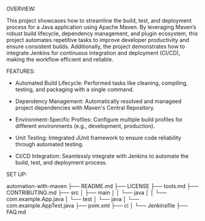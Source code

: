 OVERVIEW: 

This project showcases how to streamline the build, test, and deployment process for a Java application using Apache Maven. By leveraging Maven’s robust build lifecycle, dependency management, and plugin ecosystem, this project automates repetitive tasks to improve developer productivity and ensure consistent builds. Additionally, the project demonstrates how to integrate Jenkins for continuous integration and deployment (CI/CD), making the workflow efficient and reliable.


FEATURES:

* Automated Build Lifecycle: Performed tasks like cleaning, compiling, testing, and packaging with a single command.

* Dependency Management: Automatically resolved and manageed project dependencies with Maven's Central Repository.

* Environment-Specific Profiles: Configure multiple build profiles for different environments (e.g., development, production).

* Unit Testing: Integrated JUnit framework to ensure code reliability through automated testing.

* CI/CD Integration: Seamlessly integrate with Jenkins to automate the build, test, and deployment process.


SET UP:

automation-with-maven
├── README.md
├── LICENSE
├── tools.md
├── CONTRIBUTING.md
├── src
│   ├── main
│   │   └── java
│   │       └── com.example.App.java
│   └── test
│       └── java
│           └── com.example.AppTest.java
├── pom.xml
├── ci
│   └── Jenkinsfile
├── FAQ.md
